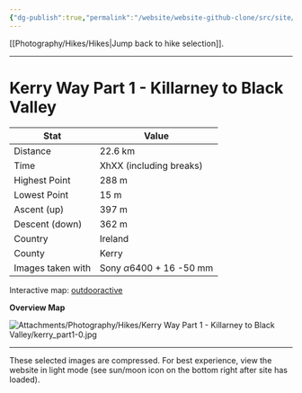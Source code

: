 ```yaml
---
{"dg-publish":true,"permalink":"/website/website-github-clone/src/site/notes/photography/hikes/kerry-way-part-1-killarney-to-black-valley/","updated":"2025-07-03T20:20:02.077+02:00"}
---
```



[[Photography/Hikes/Hikes\|Jump back to hike selection]].

---
# Kerry Way Part 1 - Killarney to Black Valley
 
| Stat              | Value                                |
| ----------------- | ------------------------------------ |
| Distance          | 22.6 km                              |
| Time              | XhXX (including breaks)              |
| Highest Point     | 288 m                                |
| Lowest Point      | 15 m                                 |
| Ascent (up)       | 397 m                                |
| Descent (down)    | 362 m                                |
| Country           | Ireland                              |
| County            | Kerry                                |
| Images taken with | Sony $\alpha\text{6400}$ + 16 -50 mm |

Interactive map: [outdooractive](https://www.outdooractive.com/en/route/hiking-trail/southwest-ireland/kerry-part-1-killarney-black-valley/318373588/?share=%7E3ixculg4%244osshygp)

**Overview Map**

![Attachments/Photography/Hikes/Kerry Way Part 1 - Killarney to Black Valley/kerry_part1-0.jpg](/img/user/Attachments/Photography/Hikes/Kerry%20Way%20Part%201%20-%20Killarney%20to%20Black%20Valley/kerry_part1-0.jpg)

---
These selected images are compressed. For best experience, view the website in light mode (see sun/moon icon on the bottom right after site has loaded).